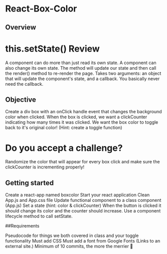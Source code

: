 # React-Box-Color

## Overview

# this.setState() Review

A component can do more than just read its own state.
A component can also change its own state.
The method will update our state and then call the render() method to re-render the page.
Takes two arguments: an object that will update the component's state, and a callback. You basically never need the callback.
 

## Objective

Create a div box with an onClick handle event that changes the background color when clicked. 
When the box is clicked, we want a clickCounter indicating how many times it was clicked. 
We want the box color to toggle back to it's original color! (Hint: create a toggle function)
 

# Do you accept a challenge?

Randomize the color that will appear for every box click and make sure the clickCounter is incrementing properly!

## Getting started

Create a react-app named boxcolor
Start your react application
Clean App.js and App.css file
Update functional component to a class component (App.js)
Set a state (hint: color & clickCounter)
When the button is clicked it should change its color and the counter should increase.
Use a component lifecycle method to call setState.
 

##Requirements

Pseudocode for things we both covered in class and your toggle functionality
Must add CSS
Must add a font from Google Fonts (Links to an external site.)
Minimum of 10 commits, the more the merrier 🎄